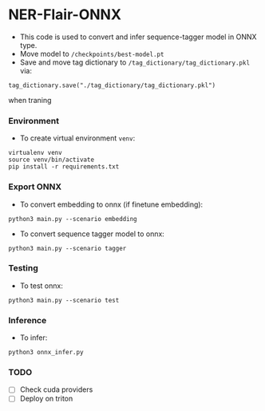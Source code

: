 # NER-Flair-ONNX
- This code is used to convert and infer sequence-tagger model in ONNX type.
- Move model to `/checkpoints/best-model.pt`
- Save and move tag dictionary to `/tag_dictionary/tag_dictionary.pkl` via:
```
tag_dictionary.save("./tag_dictionary/tag_dictionary.pkl")
```
when traning

### Environment
- To create virtual environment `venv`:
```
virtualenv venv
source venv/bin/activate
pip install -r requirements.txt
```
### Export ONNX

- To convert embedding to onnx (if finetune embedding):

```
python3 main.py --scenario embedding
```

- To convert sequence tagger model to onnx:
```
python3 main.py --scenario tagger
```

### Testing

- To test onnx:
```
python3 main.py --scenario test
```

### Inference

- To infer:
```
python3 onnx_infer.py
```

### TODO

- [ ] Check cuda providers
- [ ] Deploy on triton